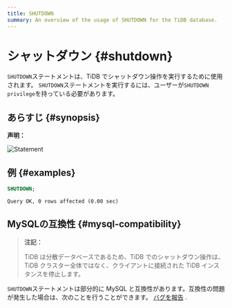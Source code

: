 ```yaml
---
title: SHUTDOWN
summary: An overview of the usage of SHUTDOWN for the TiDB database.
---
```


# シャットダウン {#shutdown}

`SHUTDOWN`ステートメントは、TiDB でシャットダウン操作を実行するために使用されます。 `SHUTDOWN`ステートメントを実行するには、ユーザーが`SHUTDOWN privilege`を持っている必要があります。

## あらすじ {#synopsis}

**声明：**

![Statement](https://download.pingcap.com/images/docs/sqlgram/ShutdownStmt.png)

## 例 {#examples}

```sql
SHUTDOWN;
```

    Query OK, 0 rows affected (0.00 sec)

## MySQLの互換性 {#mysql-compatibility}

> **注記：**
>
> TiDB は分散データベースであるため、TiDB でのシャットダウン操作は、TiDB クラスター全体ではなく、クライアントに接続された TiDB インスタンスを停止します。

`SHUTDOWN`ステートメントは部分的に MySQL と互換性があります。互換性の問題が発生した場合は、次のことを行うことができます。 [バグを報告](https://docs.pingcap.com/tidb/stable/support) .
